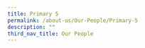 ```yaml
---
title: Primary 5
permalink: /about-us/Our-People/Primary-5
description: ""
third_nav_title: Our People
---
```

